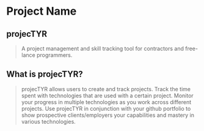 # Project Name #
 
## projecTYR ##
  > A project management and skill tracking tool for contractors and free-lance programmers.

## What is projecTYR? ##
  >  projecTYR allows users to create and track projects.  Track the time spent with technologies that are used with a certain project.  Monitor your progress in multiple technologies as you work across different projects.  Use projecTYR in conjunction with your github portfolio to show prospective clients/employers your capabilities and mastery in various technologies.
